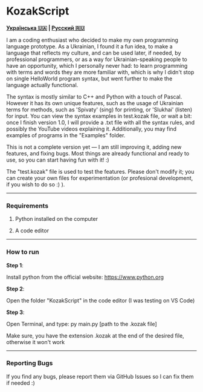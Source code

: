 # KozakScript

**[Українська 🇺🇦](README.uk.md) | [Русский 🇷🇺](README.ru.md)**

I am a coding enthusiast who decided to make my own programming language prototype. As a Ukrainian, I found it a fun idea, to make a language that reflects my culture, and can be used later, if needed, by professional programmers, or as a way for Ukrainian-speaking people to have an opportunity, which I personally never had: to learn programming with terms and words they are more familiar with, which is why I didn't stop on single HelloWorld program syntax, but went further to make the language actually functional.

The syntax is mostly similar to C++ and Python with a touch of Pascal. However it has its own unique features, such as the usage of Ukrainian terms for methods, such as 'Spivaty' (sing) for printing, or 'Slukhai' (listen) for input. You can view the syntax examples in test.kozak file, or wait a bit: once I finish version 1.0, I will provide a .txt file with all the syntax rules, and possibly the YouTube videos explaining it. Additionally, you may find examples of programs in the "Examples" folder.

This is not a complete version yet — I am still improving it, adding new features, and fixing bugs. Most things are already functional and ready to use, so you can start having fun with it! :)

The "test.kozak" file is used to test the features. Please don't modify it; you can create your own files for experimentation (or profesional development, if you wish to do so :) ).

___

### Requirements

1. Python installed on the computer

2. A code editor

___

### How to run

**Step 1**:

Install python from the official website: https://www.python.org

**Step 2**:

Open the folder "KozakScript" in the code editor (I was testing on VS Code)

**Step 3**:

Open Terminal, and type: py main.py [path to the .kozak file] 

Make sure, you have the extension .kozak at the end of the desired file, otherwise it won't work

____

### Reporting Bugs

If you find any bugs, please report them via GitHub Issues so I can fix them if needed :)

